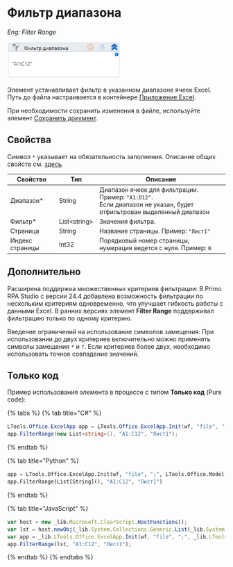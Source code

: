 # Фильтр диапазона

*Eng: Filter Range*

![](<../../../.gitbook/assets/image (265).png>)

Элемент устанавливает фильтр в указанном диапазоне ячеек Excel. Путь до файла настраивается в контейнере [Приложение Excel](https://docs.primo-rpa.ru/primo-rpa/g_elements/el_basic/els_excel/el_excel_app).

При необходимости сохранить изменения в файле, используйте элемент [Сохранить документ](https://docs.primo-rpa.ru/primo-rpa/g_elements/el_basic/els_excel/el_excel_save).

## Свойства

Символ `*` указывает на обязательность заполнения. Описание общих свойств см. [здесь](https://docs.primo-rpa.ru/primo-rpa/primo-studio/process/elements#svoistva-elementa).

| Свойство        | Тип           | Описание                                                                               |
| --------------- | ------------- | -------------------------------------------------------------------------------------- |
| Диапазон\*      | String        | Диапазон ячеек для фильтрации. Пример: `"A1:D12"`. <br> Если диапазон не указан, будет отфильтрован выделенный диапазон </br> |
| Фильтр\*        | List\<string> | Значения фильтра.                                                                        |
| Страница        | String        | Название страницы. Пример: `"Лист1"`                                                   |
| Индекс страницы | Int32         | Порядковый номер страницы, нумерация ведется с нуля. Пример: `0`                       |


## Дополнительно

Расширена поддержка множественных критериев фильтрации:
В Primo RPA Studio с версии 24.4 добавлена возможность фильтрации по нескольким критериям одновременно, что улучшает гибкость работы с данными Excel. В ранних версиях элемент **Filter Range** поддерживал фильтрацию только по одному критерию. 

Введение ограничений на использование символов замещения:
При использовании до двух критериев включительно можно применять символы замещения `*` и `?`. Если критериев более двух, необходимо использовать точное совпадение значений. 


## Только код

Пример использования элемента в процессе с типом **Только код** (Pure code):

{% tabs %}
{% tab title="C#" %}
```csharp
LTools.Office.ExcelApp app = LTools.Office.ExcelApp.Init(wf, "file", ";", LTools.Office.Model.InteropTypes.DX);
app.FilterRange(new List<string>(), "A1:C12", "Лист1");
```
{% endtab %}

{% tab title="Python" %}
```python
app = LTools.Office.ExcelApp.Init(wf, "file", ";", LTools.Office.Model.InteropTypes.DX)
app.FilterRange(List[String](), "A1:C12", "Лист1")
```
{% endtab %}

{% tab title="JavaScript" %}
```javascript
var host = new _lib.Microsoft.ClearScript.HostFunctions();
var lst = host.newObj(_lib.System.Collections.Generic.List(_lib.System.String));
var app = _lib.LTools.Office.ExcelApp.Init(wf, "file", ";", _lib.LTools.Office.Model.InteropTypes.DX);
app.FilterRange(lst, "A1:C12", "Лист1");
```
{% endtab %}
{% endtabs %}


